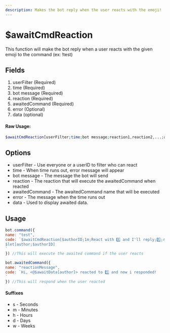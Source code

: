```yaml
---
description: Makes the bot reply when the user reacts with the emoji!
---
```

# $awaitCmdReaction

This function will make the bot reply when a user reacts with the given emoji to the command \(ex: !test\)

## Fields


1. userFilter \(Required\)
2. time \(Required\)
3. bot message \(Required\)
4. reaction \(Required\)
5. awaitedCommand \(Required\)
6. error \(Optional\)
7. data (optional)

#### Raw Usage: 
```php
$awaitCmdReaction[userFilter;time;bot message;reaction1,reaction2,...;awaitedCommand1,awaitedCommand2,...;error message (optional);data (optional)]
```

## Options

* userFilter - Use everyone or a userID to filter who can react
* time - When time runs out, error message will appear
* bot message - The message the bot will send
* reaction - The reaction that will execute the awaitedCommand when reacted
* awaitedCommand - The awaitedCommand name that will be executed
* error - The message when the time runs out
* data - Used to display awaited data.

## Usage

```javascript
bot.command({
name: "test",
code: `$awaitCmdReaction[$authorID;1m;React with 1️⃣ and I'll reply;1️⃣;reactionMessage;Command Timed out;{"author":"$get[author]"}]
$let[author;$authorID]
`
}) //This will execute the awaited command if the user reacts

bot.awaitedCommand({
name: "reactionMessage",
code: `Hi, <@$awaitData[author]> reacted to 1️⃣ and now i responded!
`
}) //This will respond when the user reacted
```

#### Suffixes

* s - Seconds
* m - Minutes
* h - Hours
* d - Days
* w - Weeks

